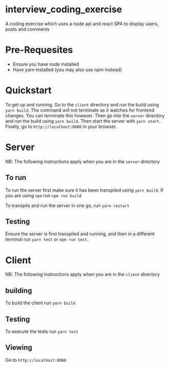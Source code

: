 # interview_coding_exercise
A coding exercise which uses a node api and react SPA to display users, posts and comments

# Pre-Requesites
* Ensure you have node installed
* Have yarn installed (you may also use npm instead)

# Quickstart
To get up and running. Go to the `client` directory and run the build using `yarn build`. The command will not terminate as it watches for frontend changes. You can terminate this however. Then go into the `server` directory and run the build using `yarn build`. Then start the server with `yarn start`. Finally, go to `http://localhost:8080` in your browser.

# Server
NB: The following instructions apply when you are in the `server` directory

## To run
To run the server first make sure it has been transpiled using `yarn build`. If you are using `npm` run `npm run build`

To transpile and run the server in one go, run `yarn restart`

## Testing
Ensure the server is first transpiled and running, and then in a different terminal run `yarn test` or `npm run test`.

# Client
NB: The following instructions apply when you are in the `client` directory

## building
To build the client run `yarn build`

## Testing
To execute the tests run `yarn test`

## Viewing
Go to `http://localhost:8080`